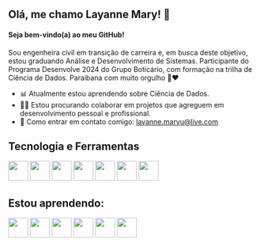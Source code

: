 ## Olá, me chamo Layanne Mary! 👋 
#### Seja bem-vindo(a) ao meu GitHub!

Sou engenheira civil em transição de carreira e, em busca deste objetivo, estou graduando Análise e Desenvolvimento de Sistemas.
Participante do Programa Desenvolve 2024 do Grupo Boticário, com formação na trilha de Ciência de Dados.
Paraibana com muito orgulho 🌵❤️

- 📊 Atualmente estou aprendendo sobre Ciência de Dados.
- 👩‍💻 Estou procurando colaborar em projetos que agreguem em desenvolvimento pessoal e profissional.
- 📧 Como entrar em contato comigo: layanne.maryu@live.com

## Tecnologia e Ferramentas

<img loading = "lazy" src="https://cdn.jsdelivr.net/gh/devicons/devicon@latest/icons/windows11/windows11-original-wordmark.svg" width="40"/> <img loading = "lazy" src="https://cdn.jsdelivr.net/gh/devicons/devicon@latest/icons/css3/css3-original-wordmark.svg" width="40"/> <img loading = "lazy" src="https://cdn.jsdelivr.net/gh/devicons/devicon@latest/icons/vscode/vscode-original-wordmark.svg" width="40"/> <img loading = "lazy" src="https://cdn.jsdelivr.net/gh/devicons/devicon@latest/icons/notion/notion-original.svg" width="40"/> <img loading = "lazy" src="https://cdn.jsdelivr.net/gh/devicons/devicon@latest/icons/html5/html5-original-wordmark.svg" width="40"/> <img loading = "lazy" src="https://cdn.jsdelivr.net/gh/devicons/devicon@latest/icons/canva/canva-original.svg" width = "40"/> <img loading = "lazy" src="https://cdn.jsdelivr.net/gh/devicons/devicon@latest/icons/pycharm/pycharm-original.svg" width = "40"/>
  
 ## Estou aprendendo:

<img loading = "lazy" src="https://cdn.jsdelivr.net/gh/devicons/devicon@latest/icons/git/git-original-wordmark.svg" width = "40"/> <img loading = "lazy" src="https://cdn.jsdelivr.net/gh/devicons/devicon@latest/icons/github/github-original-wordmark.svg" width = "40"/> <img loading = "lazy" src="https://cdn.jsdelivr.net/gh/devicons/devicon@latest/icons/python/python-original-wordmark.svg" width = "40"/> <img loading = "lazy" src="https://cdn.jsdelivr.net/gh/devicons/devicon@latest/icons/postgresql/postgresql-original-wordmark.svg" width = "40"/> <img loading = "lazy" src="https://cdn.jsdelivr.net/gh/devicons/devicon@latest/icons/javascript/javascript-plain.svg" width="40"/> <img loading = "lazy" src="https://cdn.jsdelivr.net/gh/devicons/devicon@latest/icons/wordpress/wordpress-plain-wordmark.svg" width = "40"/>

